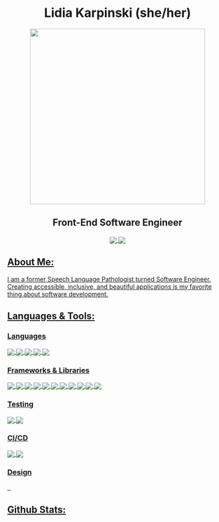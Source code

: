 <div id="header" align="center">
  <h1>Lidia Karpinski (she/her)</h2>
 
<img src="https://media.giphy.com/media/xTiTnumdcQABBLgM92/giphy.gif" width="400">
 
<h2 align="center">Front-End Software Engineer</h2>
  <a href="www.lidiakarpinski@gmail.com" target="blank"><img align="center" src="https://img.shields.io/badge/Gmail-D14836?style=for-the-badge&logo=gmail&logoColor=white">  
  <a href="https://www.linkedin.com/in/lidia-karpinski/" target="blank"><img align="center" src="https://img.shields.io/badge/LinkedIn-0077B5?style=for-the-badge&logo=linkedin&logoColor=white">
</div>

## About Me: 
I am a former Speech Language Pathologist turned Software Engineer. Creating accessible, inclusive, and beautiful applications is my favorite thing about software development. 
    
## Languages & Tools: 
### Languages

<img align="center" src="https://img.shields.io/badge/JavaScript-323330?style=for-the-badge&logo=javascript&logoColor=F7DF1E">
<img align="center" src="https://img.shields.io/badge/TypeScript-007ACC?style=for-the-badge&logo=typescript&logoColor=white">
<img align="center" src="https://img.shields.io/badge/HTML5-E34F26?style=for-the-badge&logo=html5&logoColor=white">
<img align="center" src="https://img.shields.io/badge/CSS3-1572B6?style=for-the-badge&logo=css3&logoColor=white">
<img align="center" src="https://img.shields.io/badge/Markdown-000000?style=for-the-badge&logo=markdown&logoColor=white">


### Frameworks & Libraries
    
<img align="center" src="https://img.shields.io/badge/React-20232A?style=for-the-badge&logo=react&logoColor=61DAFB">
<img align="center" src="https://img.shields.io/badge/React_Router-CA4245?style=for-the-badge&logo=react-router&logoColor=white">
<img align="center" src="https://img.shields.io/badge/Apollo%20GraphQL-311C87?&style=for-the-badge&logo=Apollo%20GraphQL&logoColor=white">
<img align="center" src="https://img.shields.io/badge/Sass-CC6699?style=for-the-badge&logo=sass&logoColor=white">
<img align="center" src="https://img.shields.io/badge/Node.js-339933?style=for-the-badge&logo=nodedotjs&logoColor=white">
<img align="center" src="https://img.shields.io/badge/GraphQl-E10098?style=for-the-badge&logo=graphql&logoColor=white">
<img align="center" src="https://img.shields.io/badge/Chart.js-FF6384?style=for-the-badge&logo=chartdotjs&logoColor=white">
<img align="center" src="https://img.shields.io/badge/npm-CB3837?style=for-the-badge&logo=npm&logoColor=white">
<img align="center" src="https://img.shields.io/badge/Postman-FF6C37?style=for-the-badge&logo=Postman&logoColor=white">
<img align="center" src="https://img.shields.io/badge/Material%20UI-007FFF?style=for-the-badge&logo=mui&logoColor=white">
<img align="center" src="https://img.shields.io/badge/Express.js-000000?style=for-the-badge&logo=express&logoColor=white">

### Testing 
    
<img align="center" src="https://img.shields.io/badge/Cypress-17202C?style=for-the-badge&logo=cypress&logoColor=white">
<img align="center" src="https://img.shields.io/badge/Mocha-8D6748?style=for-the-badge&logo=Mocha&logoColor=white">

    
### CI/CD
    
<img align="center" src="https://img.shields.io/badge/circleci-343434?style=for-the-badge&logo=circleci&logoColor=white">
<img align="center" src="https://img.shields.io/badge/Heroku-430098?style=for-the-badge&logo=heroku&logoColor=white">

### Design
    
<img align="center" src="">
<img align="center" src="">
<img align="center" src="">
    


    
    
## Github Stats: 
    

